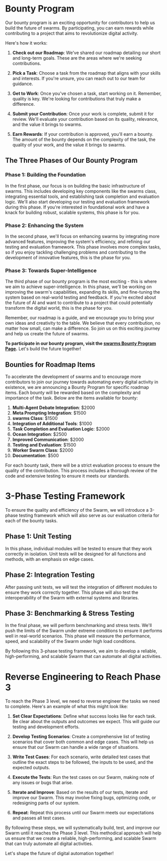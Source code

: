 # Bounty Program

Our bounty program is an exciting opportunity for contributors to help us build the future of swarms. By participating, you can earn rewards while contributing to a project that aims to revolutionize digital activity.

Here's how it works:

1. **Check out our Roadmap**: We've shared our roadmap detailing our short and long-term goals. These are the areas where we're seeking contributions.

2. **Pick a Task**: Choose a task from the roadmap that aligns with your skills and interests. If you're unsure, you can reach out to our team for guidance.

3. **Get to Work**: Once you've chosen a task, start working on it. Remember, quality is key. We're looking for contributions that truly make a difference.

4. **Submit your Contribution**: Once your work is complete, submit it for review. We'll evaluate your contribution based on its quality, relevance, and the value it brings to swarms.

5. **Earn Rewards**: If your contribution is approved, you'll earn a bounty. The amount of the bounty depends on the complexity of the task, the quality of your work, and the value it brings to swarms.

## The Three Phases of Our Bounty Program

### Phase 1: Building the Foundation

In the first phase, our focus is on building the basic infrastructure of swarms. This includes developing key components like the swarms class, integrating essential tools, and establishing task completion and evaluation logic. We'll also start developing our testing and evaluation framework during this phase. If you're interested in foundational work and have a knack for building robust, scalable systems, this phase is for you.

### Phase 2: Enhancing the System

In the second phase, we'll focus on enhancing swarms by integrating more advanced features, improving the system's efficiency, and refining our testing and evaluation framework. This phase involves more complex tasks, so if you enjoy tackling challenging problems and contributing to the development of innovative features, this is the phase for you.

### Phase 3: Towards Super-Intelligence

The third phase of our bounty program is the most exciting - this is where we aim to achieve super-intelligence. In this phase, we'll be working on improving the swarm's capabilities, expanding its skills, and fine-tuning the system based on real-world testing and feedback. If you're excited about the future of AI and want to contribute to a project that could potentially transform the digital world, this is the phase for you.

Remember, our roadmap is a guide, and we encourage you to bring your own ideas and creativity to the table. We believe that every contribution, no matter how small, can make a difference. So join us on this exciting journey and help us create the future of swarms.

**To participate in our bounty program, visit the [swarms Bounty Program Page](https://swarms.ai/bounty).** Let's build the future together!

## Bounties for Roadmap Items

To accelerate the development of swarms and to encourage more contributors to join our journey towards automating every digital activity in existence, we are announcing a Bounty Program for specific roadmap items. Each bounty will be rewarded based on the complexity and importance of the task. Below are the items available for bounty:

1. **Multi-Agent Debate Integration**: $2000
2. **Meta Prompting Integration**: $1500
3. **swarms Class**: $1500
4. **Integration of Additional Tools**: $1000
5. **Task Completion and Evaluation Logic**: $2000
6. **Ocean Integration**: $2500
7. **Improved Communication**: $2000
8. **Testing and Evaluation**: $1500
9. **Worker Swarm Class**: $2000
10. **Documentation**: $500

For each bounty task, there will be a strict evaluation process to ensure the quality of the contribution. This process includes a thorough review of the code and extensive testing to ensure it meets our standards.

# 3-Phase Testing Framework

To ensure the quality and efficiency of the Swarm, we will introduce a 3-phase testing framework which will also serve as our evaluation criteria for each of the bounty tasks.

## Phase 1: Unit Testing

In this phase, individual modules will be tested to ensure that they work correctly in isolation. Unit tests will be designed for all functions and methods, with an emphasis on edge cases.

## Phase 2: Integration Testing

After passing unit tests, we will test the integration of different modules to ensure they work correctly together. This phase will also test the interoperability of the Swarm with external systems and libraries.

## Phase 3: Benchmarking & Stress Testing

In the final phase, we will perform benchmarking and stress tests. We'll push the limits of the Swarm under extreme conditions to ensure it performs well in real-world scenarios. This phase will measure the performance, speed, and scalability of the Swarm under high load conditions.

By following this 3-phase testing framework, we aim to develop a reliable, high-performing, and scalable Swarm that can automate all digital activities.

# Reverse Engineering to Reach Phase 3

To reach the Phase 3 level, we need to reverse engineer the tasks we need to complete. Here's an example of what this might look like:

1. **Set Clear Expectations**: Define what success looks like for each task. Be clear about the outputs and outcomes we expect. This will guide our testing and development efforts.

2. **Develop Testing Scenarios**: Create a comprehensive list of testing scenarios that cover both common and edge cases. This will help us ensure that our Swarm can handle a wide range of situations.

3. **Write Test Cases**: For each scenario, write detailed test cases that outline the exact steps to be followed, the inputs to be used, and the expected outputs.

4. **Execute the Tests**: Run the test cases on our Swarm, making note of any issues or bugs that arise.

5. **Iterate and Improve**: Based on the results of our tests, iterate and improve our Swarm. This may involve fixing bugs, optimizing code, or redesigning parts of our system.

6. **Repeat**: Repeat this process until our Swarm meets our expectations and passes all test cases.

By following these steps, we will systematically build, test, and improve our Swarm until it reaches the Phase 3 level. This methodical approach will help us ensure that we create a reliable, high-performing, and scalable Swarm that can truly automate all digital activities.

Let's shape the future of digital automation together!
